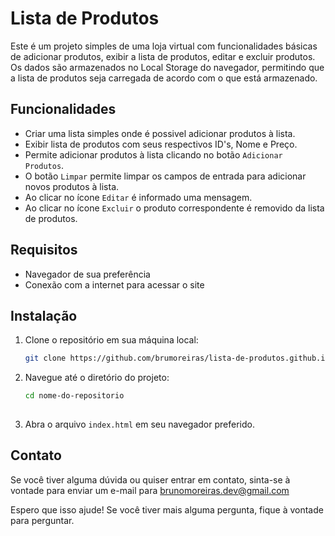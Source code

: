 # Lista de Produtos

Este é um projeto simples de uma loja virtual com funcionalidades básicas de adicionar produtos, exibir a lista de produtos, editar e excluir produtos. Os dados são armazenados no Local Storage do navegador, permitindo que a lista de produtos seja carregada de acordo com o que está armazenado.

## Funcionalidades

- Criar uma lista simples onde é possivel adicionar produtos à lista.
- Exibir lista de produtos com seus respectivos ID's, Nome e Preço.
- Permite adicionar produtos à lista clicando no botão `Adicionar Produtos`.
- O botão `Limpar` permite limpar os campos de entrada para adicionar novos produtos à lista.
- Ao clicar no ícone `Editar` é informado uma mensagem. 
- Ao clicar no ícone `Excluir` o produto correspondente é removido da lista de produtos.

## Requisitos

- Navegador de sua preferência 
- Conexão com a internet para acessar o site

## Instalação

1. Clone o repositório em sua máquina local:

   ```bash
   git clone https://github.com/brumoreiras/lista-de-produtos.github.io.git
   
2. Navegue até o diretório do projeto:

   ```bash
   cd nome-do-repositorio
  
3. Abra o arquivo `index.html` em seu navegador preferido.


## Contato
Se você tiver alguma dúvida ou quiser entrar em contato, sinta-se à vontade para enviar um e-mail para brunomoreiras.dev@gmail.com

Espero que isso ajude! Se você tiver mais alguma pergunta, fique à vontade para perguntar.

